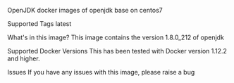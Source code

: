 OpenJDK
docker images of openjdk base on centos7

Supported Tags
latest

What's in this image?
This image contains the version 1.8.0_212 of openjdk

Supported Docker Versions
This has been tested with Docker version 1.12.2 and higher.

Issues
If you have any issues with this image, please raise a bug
